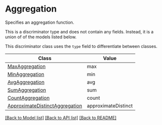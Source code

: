 # Aggregation

Specifies an aggregation function.

This is a discriminator type and does not contain any fields. Instead, it is a union
of of the models listed below.

This discriminator class uses the `type` field to differentiate between classes.

| Class | Value
| ------------ | -------------
[MaxAggregation](MaxAggregation.md) | max
[MinAggregation](MinAggregation.md) | min
[AvgAggregation](AvgAggregation.md) | avg
[SumAggregation](SumAggregation.md) | sum
[CountAggregation](CountAggregation.md) | count
[ApproximateDistinctAggregation](ApproximateDistinctAggregation.md) | approximateDistinct


[[Back to Model list]](../../../README.md#models-v1-link) [[Back to API list]](../../README.md#documentation-for-api-endpoints) [[Back to README]](../../README.md)
